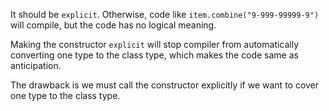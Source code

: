 It should be `explicit`. Otherwise, code like `item.combine("9-999-99999-9")` will compile, but the code has no logical meaning.

Making the constructor `explicit` will stop compiler from automatically converting one type to the class type, which makes the code same as anticipation.

The drawback is we must call the constructor explicitly if we want to cover one type to the class type.
